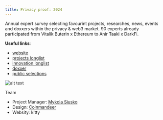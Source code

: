 ```yaml
---
title: Privacy proof: 2024
---
```


Annual expert survey selecting favourint projects, researches, news, events and doxxers within the privacy & web3 market. 90 experts already participated from Vitalik Buterin x Ethereum to Anir Taaki x DarkFi.

**Useful links**:
- [website](https://awards.web3privacy.info)
- [projects longlist](https://mirror.xyz/0x0f1F3DAf416B74DB3DE55Eb4D7513a80F4841073/haWi3Sl1N58b0PPuyDmjEqJsTjYbzqX2MV-klITsT9k)
- [innovation longlist](https://mirror.xyz/0x0f1F3DAf416B74DB3DE55Eb4D7513a80F4841073/3b_SwTqacLVDmJx561X0NuSLmnSKUsziKRJI6hMSQwE)
- [doxxer](https://mirror.xyz/0x0f1F3DAf416B74DB3DE55Eb4D7513a80F4841073/nUON7k1xROv-nuBoFNuPjJOgz0dgCiah51jnv-Vkka4)
- [public selections](https://x.com/hashtag/2024privacyproof)

![alt text](https://github.com/web3privacy/docs/blob/main/src/content/docs/assets/Vitalik%20Buterin%20x%20Ethereum.png?raw=true)

Team
- Project Manager: [Mykola Siusko](https://github.com/Msiusko)
- Design: [Coinmandeer](https://github.com/coinmandeer)
- Websity: kitty
